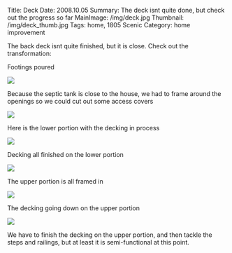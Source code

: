 Title: Deck
Date: 2008.10.05
Summary: The deck isnt quite done, but check out the progress so far
MainImage: /img/deck.jpg
Thumbnail: /img/deck_thumb.jpg
Tags: home, 1805 Scenic
Category: home improvement

The back deck isnt quite finished, but it is close. Check out the transformation:

Footings poured

<p><img src="/img/deck/footings.jpg" class="smallimg" /></p>

Because the septic tank is close to the house, we had to frame around the openings so we could cut out some access covers

<p><img src="/img/deck/septic.jpg" class="smallimg" /></p>

Here is the lower portion with the decking in process

<p><img src="/img/deck/lower.jpg" class="smallimg" /></p>

Decking all finished on the lower portion

<p><img src="/img/deck/lower_finished.jpg" class="smallimg" /></p>

The upper portion is all framed in

<p><img src="/img/deck/upper_framed.jpg" class="smallimg" /></p>

The decking going down on the upper portion

<p><img src="/img/deck/upper_decking.jpg" class="smallimg" /></p>

We have to finish the decking on the upper portion, and then tackle the steps and railings, but at least it is semi-functional at this point.
